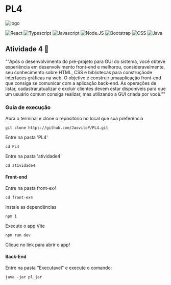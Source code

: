 # PL4

![logo](https://github.com/JaovitoP/PetLovers/assets/115598741/8cd28b13-7ca2-42e5-84c7-809b83268524)

![React](https://img.shields.io/badge/React-20232A?style=for-the-badge&logo=react&logoColor=61DAFB)
![Typescript](https://img.shields.io/badge/TypeScript-007ACC?style=for-the-badge&logo=typescript&logoColor=white)
![Javascript](https://img.shields.io/badge/JavaScript-323330?style=for-the-badge&logo=javascript&logoColor=F7DF1E)
![Node.JS](https://img.shields.io/badge/Node.js-43853D?style=for-the-badge&logo=node.js&logoColor=white)
![Bootstrap](https://img.shields.io/badge/Bootstrap-563D7C?style=for-the-badge&logo=bootstrap&logoColor=white)
![CSS](https://img.shields.io/badge/CSS3-1572B6?style=for-the-badge&logo=css3&logoColor=white)
![Java](https://img.shields.io/badge/Java-ED8B00?style=for-the-badge&logo=openjdk&logoColor=white)


## Atividade 4 🐾
""Após o desenvolvimento do pré-projeto para GUI do sistema, você obteve experiência em desenvolvimento front-end e melhorou, consideravelmente, seu conhecimento sobre HTML, CSS e bibliotecas para construçãode interfaces gráficas na web. O objetivo é construir umaaplicação front-end que consiga se comunicar com a aplicação back-end. As operações de listar, cadastrar,atualizar e excluir clientes devem estar disponíveis para que um usuário comum consiga realizar, mas utilizando a GUI criada por você.""

### Guia de execução
Abra o terminal e clone o repositório no local que sua preferência
~~~
git clone https://github.com/JaovitoP/PL4.git
~~~
Entre na pasta 'PL4'
~~~
cd PL4
~~~
Entre na pasta 'atividade4'
~~~
cd atividade4
~~~
#### Front-end
Entre na pasta front-ex4
~~~
cd front-ex4
~~~
Instale as dependências
~~~
npm i
~~~~
Execute o app Vite
~~~
npm run dev
~~~
Clique no link para abrir o app!
#### Back-End
Entre na pasta "Executavel" e execute o comando:
~~~
java -jar pl.jar
~~~
